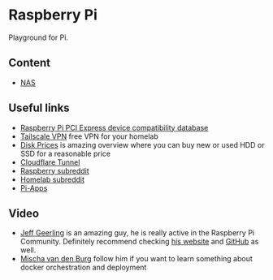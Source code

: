 # Raspberry Pi

Playground for Pi.

## Content

- [NAS](nas)

## Useful links

- [Raspberry Pi PCI Express device compatibility database](https://pipci.jeffgeerling.com)
- [Tailscale VPN](https://tailscale.com) free VPN for your homelab
- [Disk Prices](https://diskprices.com) is amazing overview where you can buy new or used HDD or SSD for a reasonable price
- [Cloudflare Tunnel](https://developers.cloudflare.com/cloudflare-one/connections/connect-networks/)
- [Raspberry subreddit](https://www.reddit.com/r/raspberry_pi/)
- [Homelab subreddit](https://www.reddit.com/r/homelab/)
- [Pi-Apps](https://pi-apps.io)

## Video

- [Jeff Geerling](https://www.youtube.com/@JeffGeerling) is an amazing guy, he is really active in the Raspberry Pi Community. Definitely recommend checking [his website](https://www.jeffgeerling.com) and [GitHub](https://github.com/geerlingguy) as well.
- [Mischa van den Burg](https://www.youtube.com/@mischavandenburg) follow him if you want to learn something about docker orchestration and deployment
